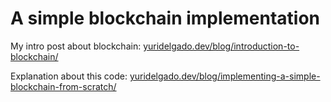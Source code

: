 # A simple blockchain implementation

My intro post about blockchain: [yuridelgado.dev/blog/introduction-to-blockchain/](https://yuridelgado.dev/blog/introduction-to-blockchain/)

Explanation about this code: [yuridelgado.dev/blog/implementing-a-simple-blockchain-from-scratch/](https://yuridelgado.dev/blog/implementing-a-simple-blockchain-from-scratch/)
